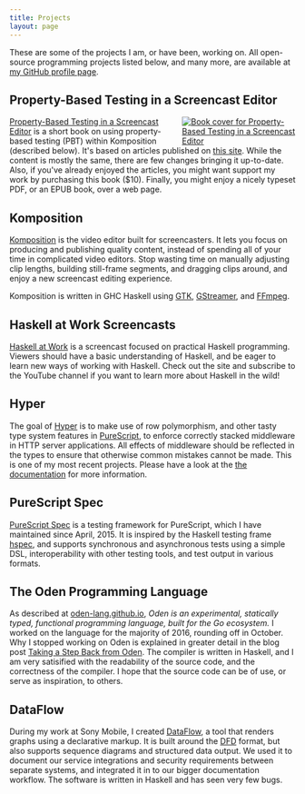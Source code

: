 ```yaml
---
title: Projects
layout: page
---
```


These are some of the projects I am, or have been, working on. All open-source
programming projects listed below, and many more, are available at [my GitHub
profile page](https://github.com/owickstrom).

## Property-Based Testing in a Screencast Editor

<a href="https://leanpub.com/property-based-testing-in-a-screencast-editor"
   style="float: right; width: 200px; margin: 0 0 0 2em; display: block;">
    <img src="/assets/property-testing-short-book-cover.jpg"
         alt="Book cover for Property-Based Testing in a Screencast Editor"
         style="display: block; margin: 0;">
</a>

[Property-Based Testing in a Screencast
Editor](https://leanpub.com/property-based-testing-in-a-screencast-editor)
is a short book on using property-based testing (PBT) within
Komposition (described below). It's based on articles published on
[this site](/writing.html). While the content is mostly the same,
there are few changes bringing it up-to-date. Also, if you've already
enjoyed the articles, you might want support my work by purchasing
this book ($10). Finally, you might enjoy a nicely typeset PDF, or an
EPUB book, over a web page.

## Komposition

[Komposition](https://owickstrom.github.io/komposition/) is the video editor
built for screencasters. It lets you focus on producing and publishing quality
content, instead of spending all of your time in complicated video editors.
Stop wasting time on manually adjusting clip lengths, building still-frame
segments, and dragging clips around, and enjoy a new screencast editing
experience.

Komposition is written in GHC Haskell using [GTK](https://www.gtk.org/),
[GStreamer](https://gstreamer.freedesktop.org/), and
[FFmpeg](https://ffmpeg.org/).

## Haskell at Work Screencasts

[Haskell at Work](https://haskell-at-work.com/) is a screencast focused on
practical Haskell programming. Viewers should have a basic understanding of
Haskell, and be eager to learn new ways of working with Haskell. Check out the
site and subscribe to the YouTube channel if you want to learn more about
Haskell in the wild!

## Hyper

The goal of [Hyper](http://hyper.wickstrom.tech) is to make use of row
polymorphism, and other tasty type system features in [PureScript], to enforce
correctly stacked middleware in HTTP server applications. All effects of
middleware should be reflected in the types to ensure that otherwise common
mistakes cannot be made. This is one of my most recent projects. Please have a
look at the [the documentation](http://hyper.wickstrom.tech) for more
information.

## PureScript Spec

[PureScript Spec](http://owickstrom.github.io/purescript-spec/) is a testing
framework for PureScript, which I have maintained since April, 2015. It is
inspired by the Haskell testing frame [hspec](http://hspec.github.io/), and
supports synchronous and asynchronous tests using a simple DSL,
interoperability with other testing tools, and test output in various
formats.

## The Oden Programming Language

As described at [oden-lang.github.io], *Oden is an experimental,
statically typed, functional programming language, built for the Go
ecosystem.* I worked on the language for the majority of 2016, rounding off
in October. Why I stopped working on Oden is explained in greater detail in
the blog post [Taking a Step Back from
Oden](/programming/2016/10/10/taking-a-step-back-from-oden.html).  The
compiler is written in Haskell, and I am very satisified with the
readability of the source code, and the correctness of the compiler. I hope
that the source code can be of use, or serve as inspiration, to others.

## DataFlow

During my work at Sony Mobile, I created [DataFlow], a tool that renders graphs
using a declarative markup. It is built around the [DFD] format, but also
supports sequence diagrams and structured data output. We used it to document
our service integrations and security requirements between separate systems,
and integrated it in to our bigger documentation workflow. The software is
written in Haskell and has seen very few bugs.

[PureScript]: http://www.purescript.org/
[oden-lang.github.io]: https://oden-lang.github.io
[DataFlow]: https://github.com/sonyxperiadev/dataflow
[DFD]: https://en.wikipedia.org/wiki/Data_flow_diagram
